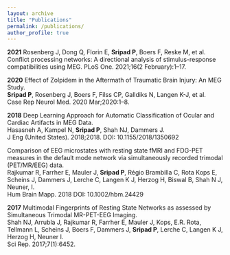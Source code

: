 ```yaml
---
layout: archive
title: "Publications"
permalink: /publications/
author_profile: true
---
```


**2021**
Rosenberg J, Dong Q, Florin E, **Sripad P**, Boers F, Reske M, et al. Conflict processing networks: A directional analysis of stimulus-response compatibilities using MEG. PLoS One. 2021;16(2 February):1–17. 

**2020**
Effect of Zolpidem in the Aftermath of Traumatic Brain Injury: An MEG Study.<br>
**Sripad P**, Rosenberg J, Boers F, Filss CP, Galldiks N, Langen K-J, et al.<br>
Case Rep Neurol Med. 2020 Mar;2020:1–8.

**2018**
Deep Learning Approach for Automatic Classification of Ocular and Cardiac Artifacts in MEG Data.<br>
Hasasneh A, Kampel N, **Sripad P**, Shah NJ, Dammers J.<br>
J Eng (United States). 2018;2018. DOI: 10.1155/2018/1350692

Comparison of EEG microstates with resting state fMRI and FDG-PET measures in the default mode network via simultaneously recorded trimodal (PET/MR/EEG) data.<br>
Rajkumar R, Farrher E, Mauler J, **Sripad P**, Régio Brambilla C, Rota Kops E, Scheins J, Dammers J, Lerche C, Langen K J, Herzog H, Biswal B, Shah N J, Neuner, I.<br>
Hum Brain Mapp. 2018 DOI: 10.1002/hbm.24429

**2017**
Multimodal Fingerprints of Resting State Networks as assessed by Simultaneous Trimodal MR-PET-EEG Imaging.<br>
Shah NJ, Arrubla J, Rajkumar R, Farrher E, Mauler J, Kops, E.R. Rota, Tellmann L, Scheins J, Boers F, Dammers J, **Sripad P**, Lerche C, Langen K J, Herzog H, Neuner I.<br>
Sci Rep. 2017;7(1):6452.
